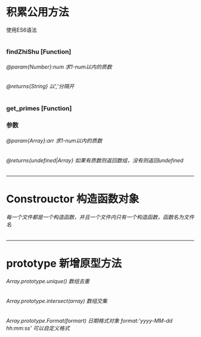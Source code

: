# 积累公用方法
使用ES6语法
#
### findZhiShu [Function]

###### @param{Number}:num   求1-num以内的质数

###### @returns{String}   以','分隔开

#

### get_primes [Function]

### 参数

###### @param{Array}:arr   求1-num以内的质数

###### @returns{undefined|Array} 如果有质数则返回数组，没有则返回undefined
--------------------------------------------------------------------------




# Constrouctor 构造函数对象
###### 每一个文件都是一个构造函数，并且一个文件内只有一个构造函数，函数名为文件名
-----------------------------------------------------------------------------



# prototype 新增原型方法

###### Array.prototype.unique() 数组去重

###### Array.prototype.intersect(array) 数组交集

###### Array.prototype.Format(formart) 日期格式对象 format:'yyyy-MM-dd hh:mm:ss' 可以自定义格式



